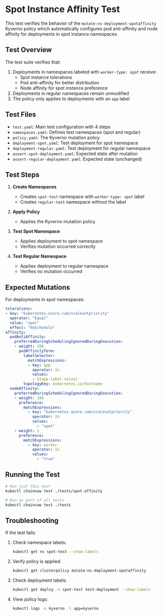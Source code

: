# Spot Instance Affinity Test

This test verifies the behavior of the `mutate-ns-deployment-spotaffinity` Kyverno policy which automatically configures pod anti-affinity and node affinity for deployments in spot instance namespaces.

## Test Overview

The test suite verifies that:
1. Deployments in namespaces labeled with `worker-type: spot` receive:
   - Spot instance tolerations
   - Pod anti-affinity for better distribution
   - Node affinity for spot instance preference
2. Deployments in regular namespaces remain unmodified
3. The policy only applies to deployments with an `app` label

## Test Files

- `test.yaml`: Main test configuration with 4 steps
- `namespaces.yaml`: Defines test namespaces (spot and regular)
- `policy.yaml`: The Kyverno mutation policy
- `deployment-spot.yaml`: Test deployment for spot namespace
- `deployment-regular.yaml`: Test deployment for regular namespace
- `assert-spot-deployment.yaml`: Expected state after mutation
- `assert-regular-deployment.yaml`: Expected state (unchanged)

## Test Steps

1. **Create Namespaces**
   - Creates `spot-test` namespace with `worker-type: spot` label
   - Creates `regular-test` namespace without the label

2. **Apply Policy**
   - Applies the Kyverno mutation policy

3. **Test Spot Namespace**
   - Applies deployment to spot namespace
   - Verifies mutation occurred correctly

4. **Test Regular Namespace**
   - Applies deployment to regular namespace
   - Verifies no mutation occurred

## Expected Mutations

For deployments in spot namespaces:

```yaml
tolerations:
- key: "kubernetes.azure.com/scalesetpriority"
  operator: "Equal"
  value: "spot"
  effect: "NoSchedule"
affinity:
  podAntiAffinity:
    preferredDuringSchedulingIgnoredDuringExecution:
    - weight: 100
      podAffinityTerm:
        labelSelector:
          matchExpressions:
          - key: app
            operator: In
            values:
            - ${app-label-value}
        topologyKey: kubernetes.io/hostname
  nodeAffinity:
    preferredDuringSchedulingIgnoredDuringExecution:
    - weight: 100
      preference:
        matchExpressions:
          - key: "kubernetes.azure.com/scalesetpriority"
            operator: In
            values:
              - "spot"
    - weight: 1
      preference:
        matchExpressions:
          - key: worker
            operator: In
            values:
              - "true"
```

## Running the Test

```bash
# Run just this test
kubectl chainsaw test ./tests/spot-affinity

# Run as part of all tests
kubectl chainsaw test ./tests
```

## Troubleshooting

If the test fails:

1. Check namespace labels:
   ```bash
   kubectl get ns spot-test --show-labels
   ```

2. Verify policy is applied:
   ```bash
   kubectl get clusterpolicy mutate-ns-deployment-spotaffinity
   ```

3. Check deployment labels:
   ```bash
   kubectl get deploy -n spot-test test-deployment --show-labels
   ```

4. View policy logs:
   ```bash
   kubectl logs -n kyverno -l app=kyverno
   ``` 